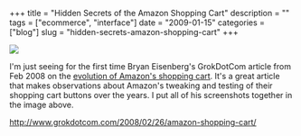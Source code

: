 +++
title = "Hidden Secrets of the Amazon Shopping Cart"
description = ""
tags = ["ecommerce", "interface"]
date = "2009-01-15"
categories = ["blog"]
slug = "hidden-secrets-amazon-shopping-cart"
+++



  <div class="notebook-screenshot"><a href="http://www.grokdotcom.com/2008/02/26/amazon-shopping-cart/"><img src="//media.konigi.com/notebook/amazon-cart-evolution.jpg" class="notebook-image" /></a></div><p>I'm just seeing for the first time Bryan Eisenberg's GrokDotCom article from Feb 2008 on the <a href="http://www.grokdotcom.com/2008/02/26/amazon-shopping-cart/">evolution of Amazon's shopping cart</a>. It's a great article that makes observations about Amazon's tweaking and testing of their shopping cart buttons over the years. I put all of his screenshots together in the image above.</p>
    
  <a href="http://www.grokdotcom.com/2008/02/26/amazon-shopping-cart/">http://www.grokdotcom.com/2008/02/26/amazon-shopping-cart/</a>
